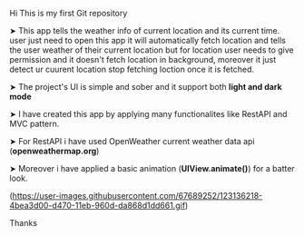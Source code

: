 Hi This is my first Git repository

➤ This app tells the weather info of current location and its current time. user just need to open this app it will automatically fetch location and tells the user weather of their current location but for location user needs to give permission and it doesn't fetch location in background, moreover it just detect ur cuurent location stop fetching loction once it is fetched.

➤ The project's UI is simple and sober and it support both **light and dark mode**

➤ I have created this app by applying many functionalites like RestAPI and MVC pattern.

➤ For RestAPI i have used OpenWeather current weather data api (**openweathermap.org**)

➤ Moreover i have applied a basic animation (**UIView.animate()**) for a batter look.

(https://user-images.githubusercontent.com/67689252/123136218-4bea3d00-d470-11eb-960d-da868d1dd661.gif)


Thanks

